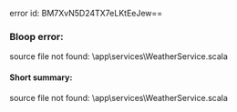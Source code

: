 error id: BM7XvN5D24TX7eLKtEeJew==
### Bloop error:

source file not found: <WORKSPACE>\app\services\WeatherService.scala
#### Short summary: 

source file not found: <WORKSPACE>\app\services\WeatherService.scala